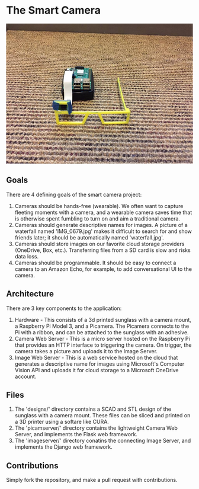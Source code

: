 # The Smart Camera
![alt tag](https://github.com/jigshahpuzzle/smartcamera/blob/master/product.jpg)

## Goals
There are 4 defining goals of the smart camera project:   
1. Cameras should be hands-free (wearable). We often want to capture fleeting moments with a camera, and a wearable camera saves time that is otherwise spent fumbling to turn on and aim a traditional camera. 
2. Cameras should generate descriptive names for images. A picture of a waterfall named 'IMG_0679.jpg' makes it difficult to search for and show friends later; it should be automatically named 'waterfall.jpg'.
3. Cameras should store images on our favorite cloud storage providers (OneDrive, Box, etc.). Transferring files from a SD card is slow and risks data loss.
4. Cameras should be programmable. It should be easy to connect a camera to an Amazon Echo, for example, to add conversational UI to the camera. 

## Architecture 
There are 3 key components to the application:
1. Hardware - This consists of a 3d printed sunglass with a camera mount, a Raspberry Pi Model 3, and a Picamera. The Picamera connects to the Pi with a ribbon, and can be attached to the sunglass with an adhesive.
2. Camera Web Server - This is a micro server hosted on the Raspberry Pi that provides an HTTP interface to triggering the camera. On trigger, the camera takes a picture and uploads it to the Image Server.
3. Image Web Server - This is a web service hosted on the cloud that generates a descriptive name for images using Microsoft's Computer Vision API and uploads it for cloud storage to a Microsoft OneDrive account.

## Files 
1. The 'designs/' directory contains a SCAD and STL design of the sunglass with a camera mount. These files can be sliced and printed on a 3D printer using a softare like CURA. 
2. The 'picamserver/' directory contains the lightweight Camera Web Server, and implements the Flask web framework.
3. The 'imageserver/' directory conatins the connecting Image Server, and implements the Django web framework.

## Contributions
Simply fork the repository, and make a pull request with contributions. 

